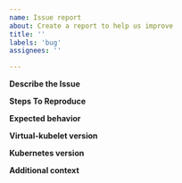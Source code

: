 ```yaml
---
name: Issue report
about: Create a report to help us improve
title: ''
labels: 'bug'
assignees: ''

---
```


**Describe the Issue**

**Steps To Reproduce**

**Expected behavior**

**Virtual-kubelet version**

**Kubernetes version**

**Additional context**
